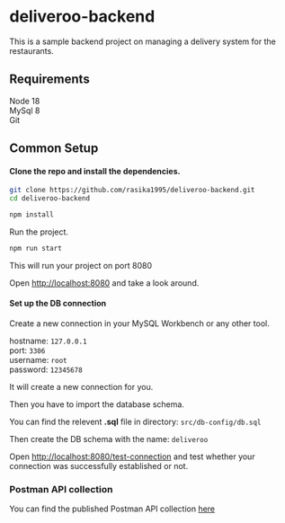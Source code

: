 # deliveroo-backend

This is a sample backend project on managing a delivery system for the restaurants.

## Requirements

Node 18 <br>
MySql 8 <br>
Git <br>

## Common Setup

#### Clone the repo and install the dependencies.

```bash
git clone https://github.com/rasika1995/deliveroo-backend.git
cd deliveroo-backend
```

```bash
npm install
```

Run the project.

```bash
npm run start
```

This will run your project on port 8080

Open [http://localhost:8080](http://localhost:8080) and take a look around.

#### Set up the DB connection

Create a new connection in your MySQL Workbench or any other tool.

hostname: `127.0.0.1` <br>
port: `3306` <br>
username: `root` <br>
password: `12345678` <br>

It will create a new connection for you. <br>

Then you have to import the database schema. <br> 

You can find the relevent <b>.sql</b> file in directory: `src/db-config/db.sql` <br>

Then create the DB schema with the name: `deliveroo`

Open [http://localhost:8080/test-connection](http://localhost:8080/test-connection) and test whether your connection was successfully established or not.

### Postman API collection

You can find the published Postman API collection [here](https://documenter.getpostman.com/view/8252342/2s946ibWFs)


